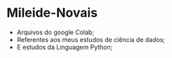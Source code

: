 # Mileide-Novais

- Arquivos do google Colab;
- Referentes aos meus estudos de ciência de dados;
- E estudos da Linguagem Python;

